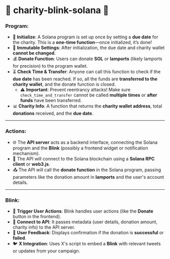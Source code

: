 # 🐾 charity-blink-solana 🐾

### Program:
* 📝 **Initialize**: A Solana program is set up once by setting a **due date** for the charity. This is a **one-time function**—once initialized, it’s done!
* 🛑 **Immutable Settings**: After initialization, the due date and charity wallet **cannot be changed**.
* 💰 **Donate Function**: Users can donate **SOL** or **lamports** (likely lamports for precision) to the program wallet.
* ⏳ **Check Time & Transfer**: Anyone can call this function to check if the **due date** has been reached. If so, all the funds are **transferred to the charity wallet**, and the donate function is closed. 
  * ⚠️ **Important**: Prevent reentrancy attacks! Make sure `check_time_and_transfer` cannot be called **multiple times** or **after funds** have been transferred.
* 📊 **Charity Info**: A function that returns the **charity wallet address**, total **donations** received, and the **due date**.

---

### Actions:
* 🌐 The **API server** acts as a backend interface, connecting the Solana program and the **Blink** (possibly a frontend widget or notification mechanism).
* 🔗 The API will connect to the Solana blockchain using a **Solana RPC client** or **web3.js**.
* 📤 The API will call the **donate function** in the Solana program, passing parameters like the donation amount in **lamports** and the user's account details.

---

### Blink:
* 🚀 **Trigger User Actions**: Blink handles user actions (like the **Donate** button in the frontend).
* 📡 **Connect to API**: It passes metadata (user details, donation amount, charity info) to the API server.
* 💬 **User Feedback**: Displays confirmation if the donation is **successful** or **failed**.
* 🐦 **X Integration**: Uses X's script to embed a **Blink** with relevant tweets or updates from your campaign.
